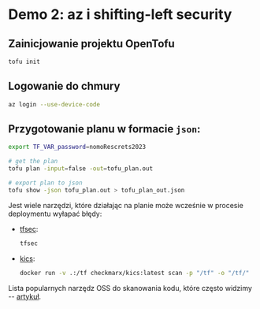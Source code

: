 # Demo 2: az i shifting-left security

## Zainicjowanie projektu OpenTofu

```bash
tofu init
```

## Logowanie do chmury

```bash
az login --use-device-code
```

## Przygotowanie planu w formacie `json`:

```bash
export TF_VAR_password=nomoRescrets2023

# get the plan
tofu plan -input=false -out=tofu_plan.out

# export plan to json
tofu show -json tofu_plan.out > tofu_plan_out.json
```

Jest wiele narzędzi, które działając na planie może wcześnie w procesie deploymentu wyłapać błędy:

- [tfsec](https://github.com/aquasecurity/tfsec):


  ```bash
  tfsec
  ```

- [kics](https://docs.kics.io/):

  ```bash
  docker run -v .:/tf checkmarx/kics:latest scan -p "/tf" -o "/tf/"
  ```

Lista popularnych narzędz OSS do skanowania kodu, które często widzimy -- [artykuł](https://spacelift.io/blog/integrating-security-tools-with-spacelift).